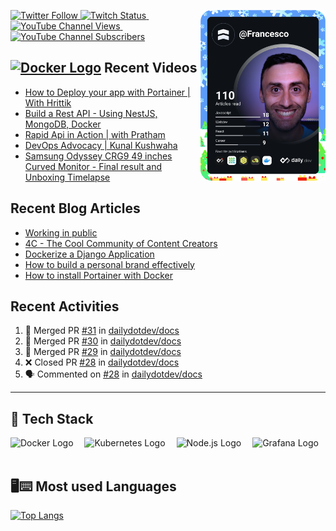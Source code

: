 
<a href="https://app.daily.dev/Francesco"><img align='right' src="https://github.com/FrancescoXX/FrancescoXX/blob/main/devcard.svg" width="200" alt="Francesco Ciulla's Dev Card"/></a>

<a href="https://twitter.com/FrancescoCiull4"><img alt="Twitter Follow" src="https://img.shields.io/twitter/follow/FrancescoCiull4?label=Twitter&style=for-the-badge&logo=twitter&color=1DA1F2"> </a><a href="https://www.twitch.tv/francesco_ciulla"><img alt="Twitch Status" src="https://img.shields.io/twitch/status/francesco_ciulla?style=for-the-badge&logo=twitch&color=8a43f2">&nbsp;<a href="https://www.youtube.com/channel/UCBRxDSTfr2aJVODDh4WG_7g"><img alt="YouTube Channel Views" src="https://img.shields.io/youtube/channel/views/UCBRxDSTfr2aJVODDh4WG_7g?style=for-the-badge&logo=youtube&label=YOUTUBE VIEWS">&nbsp;<img alt="YouTube Channel Subscribers" src="https://img.shields.io/youtube/channel/subscribers/UCBRxDSTfr2aJVODDh4WG_7g?style=for-the-badge&logo=youtube&label=YOUTUBE"></a>

## <a href="https://www.youtube.com/channel/UCBRxDSTfr2aJVODDh4WG_7g"><img src="https://cdn.worldvectorlogo.com/logos/youtube-icon.svg" title="Docker" alt="Docker Logo" width="30"/></a> Recent Videos
<!-- YOUTUBE-VIDEOS-LIST:START -->
- [How to Deploy your app with Portainer | With Hrittik](https://www.youtube.com/watch?v=3G0XOOA_fJo)
- [Build a Rest API - Using NestJS, MongoDB, Docker](https://www.youtube.com/watch?v=2eY_iQ9iCtE)
- [Rapid Api in Action | with Pratham](https://www.youtube.com/watch?v=oLknCDv4to0)
- [DevOps Advocacy | Kunal Kushwaha](https://www.youtube.com/watch?v=Wh6r6xHPEIg)
- [Samsung Odyssey CRG9 49 inches Curved Monitor - Final result and Unboxing Timelapse](https://www.youtube.com/watch?v=rAV-6uvuBiI)
<!-- YOUTUBE-VIDEOS-LIST:END -->
 
## Recent Blog Articles
<!-- BLOG-POST-LIST:START -->
- [Working in public](https://blog.francescociulla.com/working-in-public)
- [4C - The Cool Community of Content Creators](https://blog.francescociulla.com/4c-the-cool-community-of-content-creators)
- [Dockerize a Django Application](https://blog.francescociulla.com/docker-django-1)
- [How to build a personal brand effectively](https://blog.francescociulla.com/how-to-build-a-personal-brand-effectively)
- [How to install Portainer with Docker](https://blog.francescociulla.com/how-to-install-portainer-with-docker)
<!-- BLOG-POST-LIST:END -->
 
 
## Recent Activities 

<!--START_SECTION:activity-->
1. 🎉 Merged PR [#31](https://github.com/dailydotdev/docs/pull/31) in [dailydotdev/docs](https://github.com/dailydotdev/docs)
2. 🎉 Merged PR [#30](https://github.com/dailydotdev/docs/pull/30) in [dailydotdev/docs](https://github.com/dailydotdev/docs)
3. 🎉 Merged PR [#29](https://github.com/dailydotdev/docs/pull/29) in [dailydotdev/docs](https://github.com/dailydotdev/docs)
4. ❌ Closed PR [#28](https://github.com/dailydotdev/docs/pull/28) in [dailydotdev/docs](https://github.com/dailydotdev/docs)
5. 🗣 Commented on [#28](https://github.com/dailydotdev/docs/issues/28) in [dailydotdev/docs](https://github.com/dailydotdev/docs)
<!--END_SECTION:activity-->


---

## 🥞 Tech Stack
 
<img src="https://cdn.worldvectorlogo.com/logos/docker.svg" title="Docker" alt="Docker Logo" width="80"/>&emsp;
<img src="https://cdn.worldvectorlogo.com/logos/kubernets.svg" title="Kubernetes" alt="Kubernetes Logo" width="65"/>&emsp;
<img src="https://cdn.worldvectorlogo.com/logos/nodejs-1.svg" title="Node.js" alt="Node.js Logo" width="100"/>&emsp;
<img src="https://cdn.worldvectorlogo.com/logos/grafana.svg" title="Grafana Logo" alt="Grafana Logo" width="60"/>&emsp;

## 🖥⌨ Most used Languages 
 
[![Top Langs](https://github-readme-stats.vercel.app/api/top-langs/?username=FrancescoXX&layout=compact&theme=tokyonight)](https://github.com/anuraghazra/github-readme-stats)
